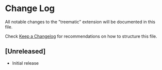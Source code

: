 # Change Log

All notable changes to the "treematic" extension will be documented in this file.

Check [Keep a Changelog](http://keepachangelog.com/) for recommendations on how to structure this file.

## [Unreleased]

- Initial release